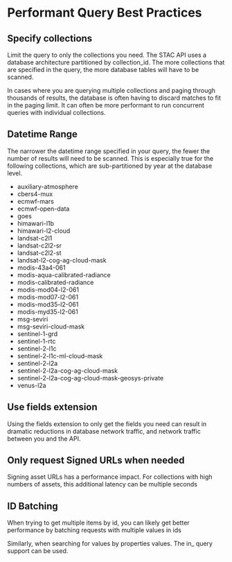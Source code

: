 # Performant Query Best Practices

## Specify collections
Limit the query to only the collections you need. The STAC API uses a database architecture partitioned by collection_id. The more collections that are specified in the query, the more database tables will have to be scanned.

In cases where you are querying multiple collections and paging through thousands of results, the database is often having to discard matches to fit in the paging limit.  It can often be more performant to run concurrent queries with individual collections.

## Datetime Range
The narrower the datetime range specified in your query, the fewer the number of results will need to be scanned. This is especially true for the following collections, which are sub-partitioned by year at the database level.

* auxiliary-atmosphere
* cbers4-mux
* ecmwf-mars
* ecmwf-open-data
* goes
* himawari-l1b
* himawari-l2-cloud
* landsat-c2l1
* landsat-c2l2-sr
* landsat-c2l2-st
* landsat-l2-cog-ag-cloud-mask
* modis-43a4-061
* modis-aqua-calibrated-radiance
* modis-calibrated-radiance
* modis-mod04-l2-061
* modis-mod07-l2-061
* modis-mod35-l2-061
* modis-myd35-l2-061
* msg-seviri
* msg-seviri-cloud-mask
* sentinel-1-grd
* sentinel-1-rtc
* sentinel-2-l1c
* sentinel-2-l1c-ml-cloud-mask
* sentinel-2-l2a
* sentinel-2-l2a-cog-ag-cloud-mask
* sentinel-2-l2a-cog-ag-cloud-mask-geosys-private
* venus-l2a

## Use fields extension
Using the fields extension to only get the fields you need can result in dramatic reductions in database network traffic, and network traffic between you and the API.

## Only request Signed URLs when needed
Signing asset URLs has a performance impact. For collections with high numbers of assets, this additional latency can be multiple seconds

## ID Batching 
When trying to get multiple items by id, you can likely get better performance by batching requests with multiple values in ids 

Similarly, when searching for values by properties values. The in_ query support can be used.   

